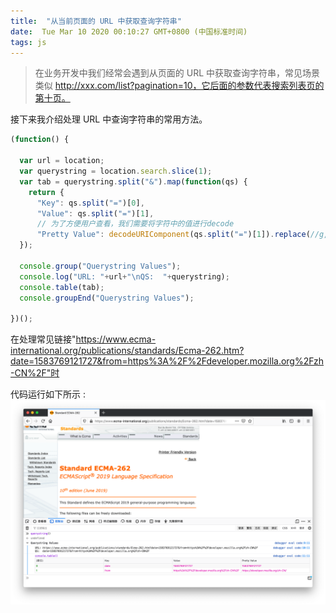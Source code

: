 ```yaml
---
title:  "从当前页面的 URL 中获取查询字符串"
date:  Tue Mar 10 2020 00:10:27 GMT+0800 (中国标准时间)
tags: js
---
```


> 在业务开发中我们经常会遇到从页面的 URL 中获取查询字符串，常见场景类似 http://xxx.com/list?pagination=10，它后面的参数代表搜索列表页的第十页。

接下来我介绍处理 URL 中查询字符串的常用方法。

```js
(function() {

  var url = location;
  var querystring = location.search.slice(1);
  var tab = querystring.split("&").map(function(qs) {
    return {
      "Key": qs.split("=")[0],
      "Value": qs.split("=")[1],
      // 为了方便用户查看，我们需要将字符中的值进行decode
      "Pretty Value": decodeURIComponent(qs.split("=")[1]).replace(//g," ") }
  });

  console.group("Querystring Values");
  console.log("URL: "+url+"\nQS:  "+querystring);
  console.table(tab);
  console.groupEnd("Querystring Values");

})();
```

在处理常见链接"https://www.ecma-international.org/publications/standards/Ecma-262.htm?date=1583769121727&from=https%3A%2F%2Fdeveloper.mozilla.org%2Fzh-CN%2F"时

代码运行如下所示 :![querystring-screenshot](./media/querystring-screenshot.png)

